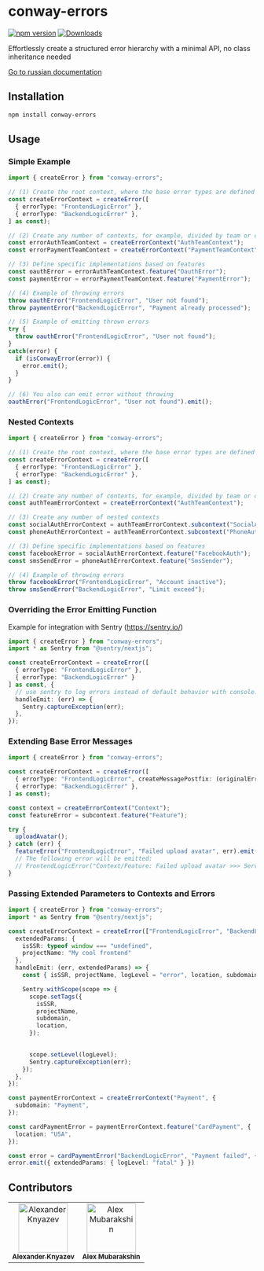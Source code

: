 # conway-errors

[![npm version](https://badge.fury.io/js/conway-errors.svg)](https://badge.fury.io/js/conway-errors)
[![Downloads](https://img.shields.io/npm/dm/conway-errors.svg)](https://www.npmjs.com/package/conway-errors)

Effortlessly create a structured error hierarchy with a minimal API, no class inheritance needed

[Go to russian documentation](README_RU.md)

## Installation

```bash
npm install conway-errors
```

## Usage

### Simple Example

```ts
import { createError } from "conway-errors"; 

// (1) Create the root context, where the base error types are defined
const createErrorContext = createError([
  { errorType: "FrontendLogicError" },
  { errorType: "BackendLogicError" },
] as const);

// (2) Create any number of contexts, for example, divided by team or context
const errorAuthTeamContext = createErrorContext("AuthTeamContext");
const errorPaymentTeamContext = createErrorContext("PaymentTeamContext");

// (3) Define specific implementations based on features
const oauthError = errorAuthTeamContext.feature("OauthError");
const paymentError = errorPaymentTeamContext.feature("PaymentError");

// (4) Example of throwing errors
throw oauthError("FrontendLogicError", "User not found");
throw paymentError("BackendLogicError", "Payment already processed");

// (5) Example of emitting thrown errors
try {
  throw oauthError("FrontendLogicError", "User not found");
}
catch(error) {
  if (isConwayError(error)) {
    error.emit();
  }
}

// (6) You also can emit error without throwing
oauthError("FrontendLogicError", "User not found").emit();
```

### Nested Contexts

```ts
import { createError } from "conway-errors"; 

// (1) Create the root context, where the base error types are defined
const createErrorContext = createError([
  { errorType: "FrontendLogicError" },
  { errorType: "BackendLogicError" },
] as const);

// (2) Create any number of contexts, for example, divided by team or context
const authTeamErrorContext = createErrorContext("AuthTeamContext");

// (3) Create any number of nested contexts
const socialAuthErrorContext = authTeamErrorContext.subcontext("SocialAuth");
const phoneAuthErrorContext = authTeamErrorContext.subcontext("PhoneAuth");

// (3) Define specific implementations based on features
const facebookError = socialAuthErrorContext.feature("FacebookAuth");
const smsSendError = phoneAuthErrorContext.feature("SmsSender");

// (4) Example of throwing errors
throw facebookError("FrontendLogicError", "Account inactive");
throw smsSendError("BackendLogicError", "Limit exceed");
```

### Overriding the Error Emitting Function

Example for integration with Sentry (<https://sentry.io/>)

```ts
import { createError } from "conway-errors"; 
import * as Sentry from "@sentry/nextjs";

const createErrorContext = createError([
  { errorType: "FrontendLogicError" },
  { errorType: "BackendLogicError" }
] as const, {
  // use sentry to log errors instead of default behavior with console.error()
  handleEmit: (err) => {
    Sentry.captureException(err);
  },
});
```

### Extending Base Error Messages

```ts
import { createError } from "conway-errors";

const createErrorContext = createError([
  { errorType: "FrontendLogicError", createMessagePostfix: (originalError) => " >>> " + (originalError as Error).message },
  { errorType: "BackendLogicError" },
] as const);

const context = createErrorContext("Context");
const featureError = subcontext.feature("Feature");

try {
  uploadAvatar();
} catch (err) {
  featureError("FrontendLogicError", "Failed upload avatar", err).emit();
  // The following error will be emitted:
  // FrontendLogicError("Context/Feature: Failed upload avatar >>> Server upload avatar failed")
}
```

### Passing Extended Parameters to Contexts and Errors

```ts
import { createError } from "conway-errors"; 
import * as Sentry from "@sentry/nextjs";

const createErrorContext = createError(["FrontendLogicError", "BackendLogicError"], {
  extendedParams: {
    isSSR: typeof window === "undefined",
    projectName: "My cool frontend"
  },
  handleEmit: (err, extendedParams) => {
    const { isSSR, projectName, logLevel = "error", location, subdomain } = extendedParams;

    Sentry.withScope(scope => {
      scope.setTags({
        isSSR,
        projectName,
        subdomain,
        location,
      });
      

      scope.setLevel(logLevel);
      Sentry.captureException(err);
    });
  },
});

const paymentErrorContext = createErrorContext("Payment", {
  subdomain: "Payment",
});

const cardPaymentError = paymentErrorContext.feature("CardPayment", {
  location: "USA",
});

const error = cardPaymentError("BackendLogicError", "Payment failed", { extendedParams: { a: 1 } });
error.emit({ extendedParams: { logLevel: "fatal" } })
```

## Contributors

<table>
  <tbody>
    <tr>
      <td align="center" valign="top">
        <a href="https://github.com/alex-knyazev">
          <img src="https://github.com/alex-knyazev.png" width="100px;" alt="Alexander Knyazev" />
          <br />
          <sub><b>Alexander Knyazev</b></sub></a
        >
      </td>
      <td align="center" valign="top">
        <a href="https://github.com/AlexMubarakshin">
          <img src="https://github.com/AlexMubarakshin.png" width="100px;" alt="Alex Mubarakshin" />
          <br />
          <sub><b>Alex Mubarakshin</b></sub></a
        >
      </td>
    </tr>
  </tbody>
</table>
